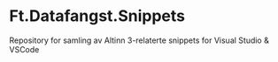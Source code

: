 # Ft.Datafangst.Snippets
Repository for samling av Altinn 3-relaterte snippets for Visual Studio &amp; VSCode
